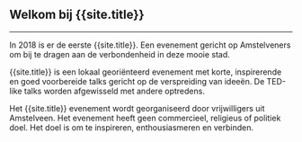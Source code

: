 ## Welkom bij {{site.title}}
* * *

In 2018 is er de eerste {{site.title}}. Een evenement gericht op Amstelveners om bij te dragen aan de verbondenheid in deze mooie stad.

{{site.title}} is een lokaal georiënteerd evenement met korte, inspirerende en goed voorbereide talks gericht op de verspreiding van ideeën. De TED-like talks worden afgewisseld met andere optredens.

Het {{site.title}} evenement wordt georganiseerd door vrijwilligers uit Amstelveen. Het evenement heeft geen commercieel, religieus of politiek doel. Het doel is om te inspireren, enthousiasmeren en verbinden.
